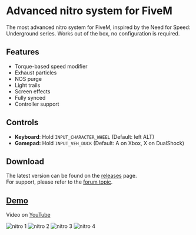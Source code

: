 Advanced nitro system for FiveM
===============================

The most advanced nitro system for FiveM, inspired by the Need for Speed: Underground series. Works out of the box, no configuration is required.

Features
--------

- Torque-based speed modifier
- Exhaust particles
- NOS purge
- Light trails
- Screen effects
- Fully synced
- Controller support
<!-- - Nitro fuel system -->

<!--
Planned features:
- Implement exported API for:
  - Customizable control configuration
  - Customizable speed modifier
  - Customizable exhaust particles
  - Customizable purge locations & colors
  - Customizable light trail length, fade & color
  - Customizable nitro fuel depletion speed
- Synchronized nitro fuel levels
-->

Controls
--------

- **Keyboard**: Hold `INPUT_CHARACTER_WHEEL` (Default: left ALT)
- **Gamepad:** Hold `INPUT_VEH_DUCK` (Default: A on Xbox, X on DualShock)

Download
--------

The latest version can be found on the [releases](https://github.com/swcfx/sw-nitro/releases/latest) page. <br/>
For support, please refer to the [forum topic](https://forum.cfx.re/t/release-advanced-nitro-system/1367822).

[Demo](https://www.youtube.com/watch?v=ffXwTkMR4vU)
---------------------------------------------------

Video on [YouTube](https://www.youtube.com/watch?v=ffXwTkMR4vU)

![nitro 1](https://forum.cfx.re/uploads/default/optimized/4X/f/1/5/f15b6bf2029ad3c8d0a6eebc9cf3e1b7b64d4133_2_690x388.jpeg)
![nitro 2](https://forum.cfx.re/uploads/default/optimized/4X/c/8/4/c84dc6c72b3458702b8ef97da527a990ff4001cd_2_690x388.jpeg)
![nitro 3](https://forum.cfx.re/uploads/default/optimized/4X/4/9/c/49c9b79b459af8e7d118a3378e235063df6a0985_2_690x388.jpeg)
![nitro 4](https://forum.cfx.re/uploads/default/optimized/4X/1/6/3/163bdba819debfeaf0ff620bc3b5bef3ac7c80bd_2_690x388.jpeg)
